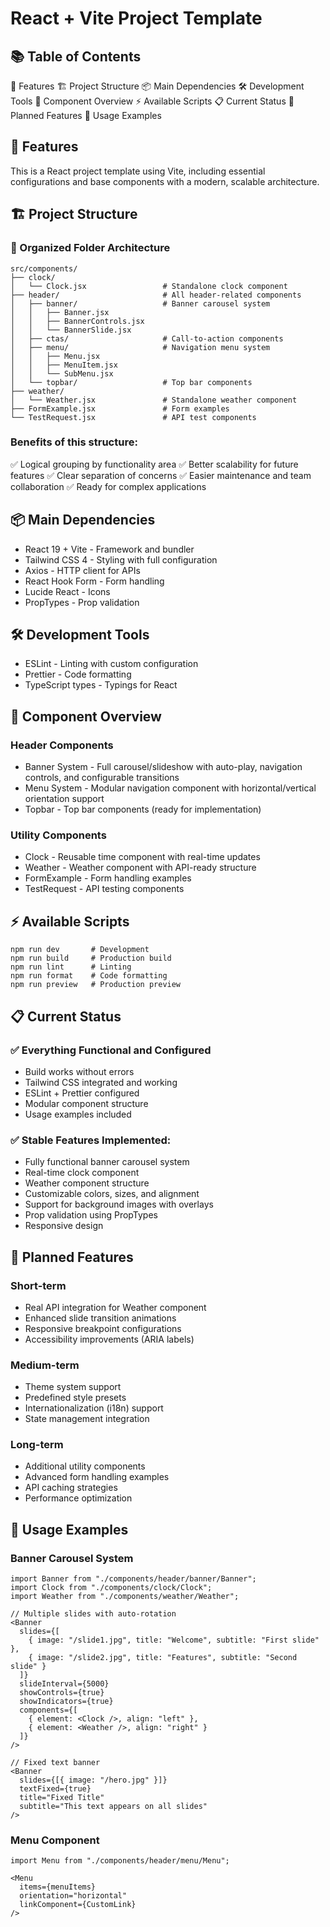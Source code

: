 # React + Vite Project Template

## 📚 Table of Contents

🚀 Features
🏗️ Project Structure
📦 Main Dependencies
🛠️ Development Tools
🎯 Component Overview
⚡ Available Scripts
📋 Current Status
🚀 Planned Features
📖 Usage Examples

## 🚀 Features

This is a React project template using Vite, including essential configurations and base components with a modern, scalable architecture.

## 🏗️ Project Structure

### 📁 Organized Folder Architecture

```
src/components/
├── clock/
│   └── Clock.jsx                 # Standalone clock component
├── header/                       # All header-related components
│   ├── banner/                   # Banner carousel system
│   │   ├── Banner.jsx
│   │   ├── BannerControls.jsx
│   │   └── BannerSlide.jsx
│   ├── ctas/                     # Call-to-action components
│   ├── menu/                     # Navigation menu system
│   │   ├── Menu.jsx
│   │   ├── MenuItem.jsx
│   │   └── SubMenu.jsx
│   └── topbar/                   # Top bar components
├── weather/
│   └── Weather.jsx               # Standalone weather component
├── FormExample.jsx               # Form examples
└── TestRequest.jsx               # API test components
```

### Benefits of this structure:

✅ Logical grouping by functionality area
✅ Better scalability for future features
✅ Clear separation of concerns
✅ Easier maintenance and team collaboration
✅ Ready for complex applications

## 📦 Main Dependencies

- React 19 + Vite - Framework and bundler
- Tailwind CSS 4 - Styling with full configuration
- Axios - HTTP client for APIs
- React Hook Form - Form handling
- Lucide React - Icons
- PropTypes - Prop validation

## 🛠️ Development Tools

- ESLint - Linting with custom configuration
- Prettier - Code formatting
- TypeScript types - Typings for React

## 🎯 Component Overview

### Header Components

- Banner System - Full carousel/slideshow with auto-play, navigation controls, and configurable transitions
- Menu System - Modular navigation component with horizontal/vertical orientation support
- Topbar - Top bar components (ready for implementation)

### Utility Components

- Clock - Reusable time component with real-time updates
- Weather - Weather component with API-ready structure
- FormExample - Form handling examples
- TestRequest - API testing components

## ⚡ Available Scripts

```
npm run dev       # Development
npm run build     # Production build
npm run lint      # Linting
npm run format    # Code formatting
npm run preview   # Production preview
```

## 📋 Current Status

### ✅ Everything Functional and Configured

- Build works without errors
- Tailwind CSS integrated and working
- ESLint + Prettier configured
- Modular component structure
- Usage examples included

### ✅ Stable Features Implemented:

- Fully functional banner carousel system
- Real-time clock component
- Weather component structure
- Customizable colors, sizes, and alignment
- Support for background images with overlays
- Prop validation using PropTypes
- Responsive design

## 🚀 Planned Features

### Short-term

- Real API integration for Weather component
- Enhanced slide transition animations
- Responsive breakpoint configurations
- Accessibility improvements (ARIA labels)

### Medium-term

- Theme system support
- Predefined style presets
- Internationalization (i18n) support
- State management integration

### Long-term

- Additional utility components
- Advanced form handling examples
- API caching strategies
- Performance optimization

## 📖 Usage Examples

### Banner Carousel System

```
import Banner from "./components/header/banner/Banner";
import Clock from "./components/clock/Clock";
import Weather from "./components/weather/Weather";

// Multiple slides with auto-rotation
<Banner
  slides={[
    { image: "/slide1.jpg", title: "Welcome", subtitle: "First slide" },
    { image: "/slide2.jpg", title: "Features", subtitle: "Second slide" }
  ]}
  slideInterval={5000}
  showControls={true}
  showIndicators={true}
  components={[
    { element: <Clock />, align: "left" },
    { element: <Weather />, align: "right" }
  ]}
/>

// Fixed text banner
<Banner
  slides={[{ image: "/hero.jpg" }]}
  textFixed={true}
  title="Fixed Title"
  subtitle="This text appears on all slides"
/>
```

### Menu Component

```
import Menu from "./components/header/menu/Menu";

<Menu
  items={menuItems}
  orientation="horizontal"
  linkComponent={CustomLink}
/>
```
